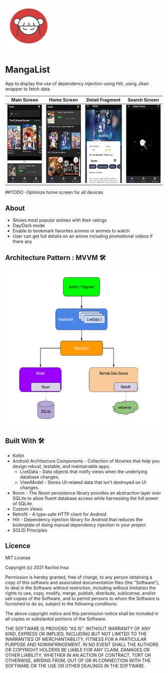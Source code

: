 <img src="images/icon.png" width="150" height="150">  

# MangaList
App to display the use of dependency injection using Hilt, using Jikan wrapper to fetch data



| Main Screen     |  Home Screen |  Detail Fragment | Search Screen  |
| ----------- | ----------- |----------- |----------- |
|<img src="images/1.jpeg" width="150" height="250">|<img src="images/2.jpeg" width="150" height="250">|<img src="images/3.jpeg" width="150" height="250">|<img src="images/4.jpeg" width="150" height="250">|


##TODO
-Optimize home screen for all devices

## About

- Shows most popular animes with their ratings
- Day/Dark mode
- Enable to bookmark favorites animes or animes to watch
- User can get full details on an anime including promotional videos if there any


## Architecture Pattern : MVVM 🛠

<img src="images/mvvm.png" width="700" height="500">

## Built With 🛠

- Kotlin
- Android Architecture Components - Collection of libraries that help you design robust, testable, and maintainable apps.
    - LiveData - Data objects that notify views when the underlying database changes.
    - ViewModel - Stores UI-related data that isn't destroyed on UI changes.
- Room - The Room persistence library provides an abstraction layer over SQLite to allow fluent database access while harnessing the full power of SQLite.
- Custom Views 
- Retrofit - A type-safe HTTP client for Android
- Hilt - Dependency injection library for Android that reduces the boilerplate of doing manual dependency injection in your project
- SOLID Principles


## Licence

MIT License

Copyright (c) 2021 Rachid Insa

Permission is hereby granted, free of charge, to any person obtaining a copy
of this software and associated documentation files (the "Software"), to deal
in the Software without restriction, including without limitation the rights
to use, copy, modify, merge, publish, distribute, sublicense, and/or sell
copies of the Software, and to permit persons to whom the Software is
furnished to do so, subject to the following conditions:

The above copyright notice and this permission notice shall be included in all
copies or substantial portions of the Software.

THE SOFTWARE IS PROVIDED "AS IS", WITHOUT WARRANTY OF ANY KIND, EXPRESS OR
IMPLIED, INCLUDING BUT NOT LIMITED TO THE WARRANTIES OF MERCHANTABILITY,
FITNESS FOR A PARTICULAR PURPOSE AND NONINFRINGEMENT. IN NO EVENT SHALL THE
AUTHORS OR COPYRIGHT HOLDERS BE LIABLE FOR ANY CLAIM, DAMAGES OR OTHER
LIABILITY, WHETHER IN AN ACTION OF CONTRACT, TORT OR OTHERWISE, ARISING FROM,
OUT OF OR IN CONNECTION WITH THE SOFTWARE OR THE USE OR OTHER DEALINGS IN THE
SOFTWARE.


